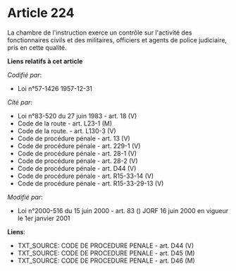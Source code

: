# Article 224

La chambre de l'instruction exerce un contrôle sur l'activité des fonctionnaires civils et des militaires, officiers et
agents de police judiciaire, pris en cette qualité.

**Liens relatifs à cet article**

_Codifié par_:

  - Loi n°57-1426 1957-12-31

_Cité par_:

  - Loi n°83-520 du 27 juin 1983 - art. 18 (V)
  - Code de la route - art. L23-1 (M)
  - Code de la route. - art. L130-3 (V)
  - Code de procédure pénale - art. 13 (V)
  - Code de procédure pénale - art. 229-1 (V)
  - Code de procédure pénale - art. 28-1 (V)
  - Code de procédure pénale - art. 28-2 (V)
  - Code de procédure pénale - art. D44 (V)
  - Code de procédure pénale - art. R15-33-14 (V)
  - Code de procédure pénale - art. R15-33-29-13 (V)

_Modifié par_:

  - Loi n°2000-516 du 15 juin 2000 - art. 83 () JORF 16 juin 2000 en vigueur le 1er janvier 2001

**Liens**:

  - TXT_SOURCE: CODE DE PROCEDURE PENALE - art. D44 (V)
  - TXT_SOURCE: CODE DE PROCEDURE PENALE - art. D45 (M)
  - TXT_SOURCE: CODE DE PROCEDURE PENALE - art. D46 (M)
